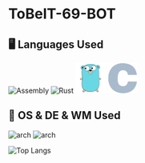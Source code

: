 # ToBeIT-69-BOT

## 🖥 Languages Used

<p align="left">
  <!-- Assembly -->
  <img src="https://user-images.githubusercontent.com/103866722/194773833-8571f323-4fa8-4036-a51c-57b9d29c683b.svg" alt="Assembly" width="60"/>  <!-- HolyC -->
  <!-- Rust -->
  <img src="https://www.rust-lang.org/logos/rust-logo-512x512.png" alt="Rust" width="60"/>
  <!-- Go -->
  <img src="https://raw.githubusercontent.com/devicons/devicon/master/icons/go/go-original.svg" alt="Go" width="60"/>
  <!-- C -->
  <img src="https://raw.githubusercontent.com/devicons/devicon/master/icons/c/c-original.svg" alt="C" width="60"/>
</p>

## 🌟 OS & DE & WM Used
<img src="https://avatars.githubusercontent.com/u/121677241?s=280&v=4" alt="arch" width="60"/>
<img src="https://upload.wikimedia.org/wikipedia/commons/7/7e/Hyprland_logo.png" alt="arch" width="60"/>

![Top Langs](https://github-readme-stats.vercel.app/api/top-langs/?username=NunoiEnter&layout=compact)
